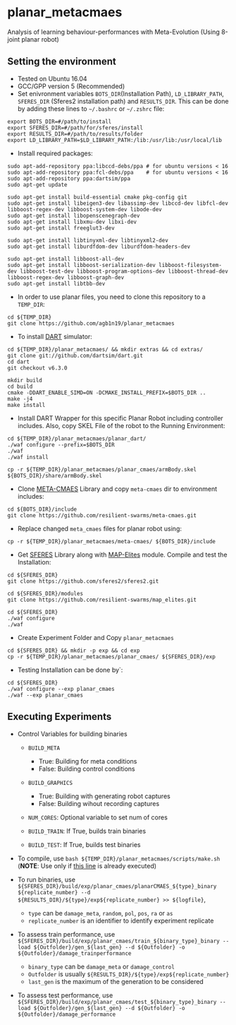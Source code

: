 # planar_metacmaes

Analysis of learning behaviour-performances with Meta-Evolution (Using 8-joint planar robot) 

## Setting the environment

- Tested on Ubuntu 16.04
- GCC/GPP version 5 (Recommended)
- Set enivronment variables `BOTS_DIR`(Installation Path), `LD_LIBRARY_PATH`, `SFERES_DIR` (Sferes2 installation path) and `RESULTS_DIR`. This can be done by adding these lines to `~/.bashrc` or `~/.zshrc` file:
```
export BOTS_DIR=#/path/to/install
export SFERES_DIR=#/path/for/sferes/install
export RESULTS_DIR=#/path/to/results/folder
export LD_LIBRARY_PATH=$LD_LIBRARY_PATH:/lib:/usr/lib:/usr/local/lib
```
- Install required packages:
```
sudo apt-add-repository ppa:libccd-debs/ppa # for ubuntu versions < 16
sudo apt-add-repository ppa:fcl-debs/ppa    # for ubuntu versions < 16
sudo apt-add-repository ppa:dartsim/ppa
sudo apt-get update

sudo apt-get install build-essential cmake pkg-config git
sudo apt-get install libeigen3-dev libassimp-dev libccd-dev libfcl-dev libboost-regex-dev libboost-system-dev libode-dev
sudo apt-get install libopenscenegraph-dev
sudo apt-get install libxmu-dev libxi-dev
sudo apt-get install freeglut3-dev

sudo apt-get install libtinyxml-dev libtinyxml2-dev
sudo apt-get install liburdfdom-dev liburdfdom-headers-dev

sudo apt-get install libboost-all-dev
sudo apt-get install libboost-serialization-dev libboost-filesystem-dev libboost-test-dev libboost-program-options-dev libboost-thread-dev libboost-regex-dev libboost-graph-dev
sudo apt-get install libtbb-dev
```
- In order to use planar files, you need to clone this repository to a `TEMP_DIR`:
```
cd ${TEMP_DIR}
git clone https://github.com/agb1n19/planar_metacmaes
```
- To install [DART](https://github.com/dartsim/dart) simulator:
```
cd ${TEMP_DIR}/planar_metacmaes/ && mkdir extras && cd extras/
git clone git://github.com/dartsim/dart.git
cd dart
git checkout v6.3.0

mkdir build
cd build
cmake -DDART_ENABLE_SIMD=ON -DCMAKE_INSTALL_PREFIX=$BOTS_DIR ..
make -j4
make install
```
- Install DART Wrapper for this specific Planar Robot including controller includes. Also, copy SKEL File of the robot to the Running Environment:
```
cd ${TEMP_DIR}/planar_metacmaes/planar_dart/
./waf configure --prefix=$BOTS_DIR
./waf
./waf install

cp -r ${TEMP_DIR}/planar_metacmaes/planar_cmaes/armBody.skel ${BOTS_DIR}/share/armBody.skel
```
- Clone [META-CMAES](https://github.com/resilient-swarms/meta-cmaes) Library and copy `meta-cmaes` dir to environment includes:
```
cd ${BOTS_DIR}/include
git clone https://github.com/resilient-swarms/meta-cmaes.git
```
- Replace changed `meta_cmaes` files for planar robot using:
```
cp -r ${TEMP_DIR}/planar_metacmaes/meta-cmaes/ ${BOTS_DIR}/include
```
- Get [SFERES](https://github.com/sferes2/sferes2) Library along with [MAP-Elites](https://github.com/resilient-swarms/map_elites) module. Compile and test the Installation:
```
cd ${SFERES_DIR}
git clone https://github.com/sferes2/sferes2.git

cd ${SFERES_DIR}/modules
git clone https://github.com/resilient-swarms/map_elites.git

cd ${SFERES_DIR}
./waf configure
./waf
```
- Create Experiment Folder and Copy `planar_metacmaes`
```
cd ${SFERES_DIR} && mkdir -p exp && cd exp
cp -r ${TEMP_DIR}/planar_metacmaes/planar_cmaes/ ${SFERES_DIR}/exp
```
- Testing Installation can be done by`:
```
cd ${SFERES_DIR}
./waf configure --exp planar_cmaes
./waf --exp planar_cmaes
```
## Executing Experiments

- Control Variables for building binaries

  * `BUILD_META`
     - True: Building for meta conditions
     - False: Building control conditions
    
  * `BUILD_GRAPHICS`
     - True: Building with generating robot captures
     - False: Building wihout recording captures
    
  * `NUM_CORES`: Optional variable to set num of cores
  
  * `BUILD_TRAIN`: If True, builds train binaries
  
  * `BUILD_TEST`: If True, builds test binaries
  
- To compile, use `bash ${TEMP_DIR}/planar_metacmaes/scripts/make.sh` (**NOTE**: Use only if [this line](https://github.com/agb1n19/planar_metacmaes/README.md#L95) is already executed)

- To run binaries, use `${SFERES_DIR}/build/exp/planar_cmaes/planarCMAES_${type}_binary ${replicate_number} --d ${RESULTS_DIR}/${type}/exp${replicate_number} >> ${logfile}`,
  * `type` can be `damage_meta`, `random`, `pol`, `pos`, `ra` or `as`
  * `replicate_number` is an identifier to identify experiment replicate
  
- To assess train performance, use `${SFERES_DIR}/build/exp/planar_cmaes/train_${binary_type}_binary --load ${Outfolder}/gen_${last_gen} --d ${Outfolder} -o ${Outfolder}/damage_trainperformance`
  * `binary_type` can be `damage_meta` or `damage_control`
  * `Outfolder` is usually `${RESULTS_DIR}/${type}/exp${replicate_number}`
  * `last_gen` is the maximum of the generation to be considered
  
- To assess test performance, use `${SFERES_DIR}/build/exp/planar_cmaes/test_${binary_type}_binary --load ${Outfolder}/gen_${last_gen} --d ${Outfolder} -o ${Outfolder}/damage_performance`
